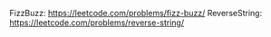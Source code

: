 FizzBuzz: https://leetcode.com/problems/fizz-buzz/
ReverseString: https://leetcode.com/problems/reverse-string/